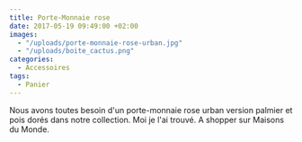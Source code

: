```yaml
---
title: Porte-Monnaie rose
date: 2017-05-19 09:49:00 +02:00
images:
  - "/uploads/porte-monnaie-rose-urban.jpg"
  - "/uploads/boite_cactus.png"
categories:
  - Accessoires
tags:
  - Panier
---
```


Nous avons toutes besoin d'un porte-monnaie rose urban version palmier et pois dorés dans notre collection. Moi je l'ai trouvé. A shopper sur Maisons du Monde.
